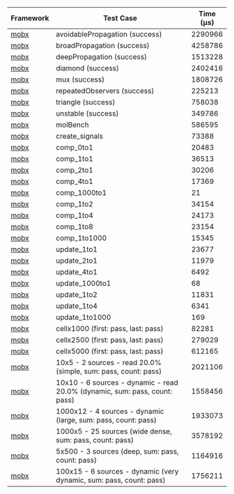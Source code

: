 | Framework | Test Case | Time (μs) |
| --- | --- | --- |
| [mobx](https://github.com/mobxjs/mobx.dart) | avoidablePropagation (success) | 2290966 |
| [mobx](https://github.com/mobxjs/mobx.dart) | broadPropagation (success) | 4258786 |
| [mobx](https://github.com/mobxjs/mobx.dart) | deepPropagation (success) | 1513228 |
| [mobx](https://github.com/mobxjs/mobx.dart) | diamond (success) | 2402416 |
| [mobx](https://github.com/mobxjs/mobx.dart) | mux (success) | 1808726 |
| [mobx](https://github.com/mobxjs/mobx.dart) | repeatedObservers (success) | 225213 |
| [mobx](https://github.com/mobxjs/mobx.dart) | triangle (success) | 758038 |
| [mobx](https://github.com/mobxjs/mobx.dart) | unstable (success) | 349786 |
| [mobx](https://github.com/mobxjs/mobx.dart) | molBench | 586595 |
| [mobx](https://github.com/mobxjs/mobx.dart) | create_signals | 73388 |
| [mobx](https://github.com/mobxjs/mobx.dart) | comp_0to1 | 20483 |
| [mobx](https://github.com/mobxjs/mobx.dart) | comp_1to1 | 36513 |
| [mobx](https://github.com/mobxjs/mobx.dart) | comp_2to1 | 30206 |
| [mobx](https://github.com/mobxjs/mobx.dart) | comp_4to1 | 17369 |
| [mobx](https://github.com/mobxjs/mobx.dart) | comp_1000to1 | 21 |
| [mobx](https://github.com/mobxjs/mobx.dart) | comp_1to2 | 34154 |
| [mobx](https://github.com/mobxjs/mobx.dart) | comp_1to4 | 24173 |
| [mobx](https://github.com/mobxjs/mobx.dart) | comp_1to8 | 23154 |
| [mobx](https://github.com/mobxjs/mobx.dart) | comp_1to1000 | 15345 |
| [mobx](https://github.com/mobxjs/mobx.dart) | update_1to1 | 23677 |
| [mobx](https://github.com/mobxjs/mobx.dart) | update_2to1 | 11979 |
| [mobx](https://github.com/mobxjs/mobx.dart) | update_4to1 | 6492 |
| [mobx](https://github.com/mobxjs/mobx.dart) | update_1000to1 | 68 |
| [mobx](https://github.com/mobxjs/mobx.dart) | update_1to2 | 11831 |
| [mobx](https://github.com/mobxjs/mobx.dart) | update_1to4 | 6341 |
| [mobx](https://github.com/mobxjs/mobx.dart) | update_1to1000 | 169 |
| [mobx](https://github.com/mobxjs/mobx.dart) | cellx1000 (first: pass, last: pass) | 82281 |
| [mobx](https://github.com/mobxjs/mobx.dart) | cellx2500 (first: pass, last: pass) | 279029 |
| [mobx](https://github.com/mobxjs/mobx.dart) | cellx5000 (first: pass, last: pass) | 612165 |
| [mobx](https://github.com/mobxjs/mobx.dart) | 10x5 - 2 sources - read 20.0% (simple, sum: pass, count: pass) | 2021106 |
| [mobx](https://github.com/mobxjs/mobx.dart) | 10x10 - 6 sources - dynamic - read 20.0% (dynamic, sum: pass, count: pass) | 1558456 |
| [mobx](https://github.com/mobxjs/mobx.dart) | 1000x12 - 4 sources - dynamic (large, sum: pass, count: pass) | 1933073 |
| [mobx](https://github.com/mobxjs/mobx.dart) | 1000x5 - 25 sources (wide dense, sum: pass, count: pass) | 3578192 |
| [mobx](https://github.com/mobxjs/mobx.dart) | 5x500 - 3 sources (deep, sum: pass, count: pass) | 1164916 |
| [mobx](https://github.com/mobxjs/mobx.dart) | 100x15 - 6 sources - dynamic (very dynamic, sum: pass, count: pass) | 1756211 |
